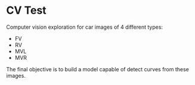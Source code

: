 # CV Test
Computer vision exploration for car images of 4 different types:

* FV
* RV
* MVL
* MVR

The final objective is to build a model capable of detect curves from these images.
